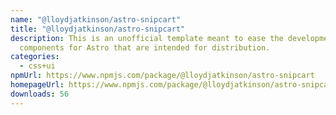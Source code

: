 ```yaml
---
name: "@lloydjatkinson/astro-snipcart"
title: "@lloydjatkinson/astro-snipcart"
description: This is an unofficial template meant to ease the development of
  components for Astro that are intended for distribution.
categories:
  - css+ui
npmUrl: https://www.npmjs.com/package/@lloydjatkinson/astro-snipcart
homepageUrl: https://www.npmjs.com/package/@lloydjatkinson/astro-snipcart
downloads: 56
---
```

